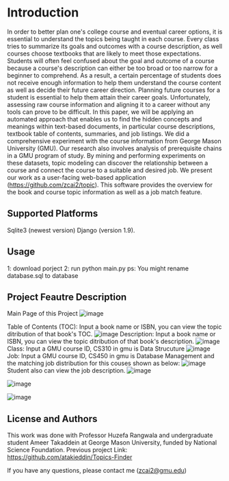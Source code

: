 # Introduction
In order to better plan one's college course and eventual career options, it is essential to understand the topics being taught in each course. Every class tries to summarize its goals and outcomes with a course description, as well courses choose textbooks that are likely to meet those expectations. Students will often feel confused about the goal and outcome of a course because a course's description can either be too broad or too narrow for a beginner to comprehend. As a result, a certain percentage of students does not receive enough information to help them understand the course content as well as decide their future career direction. Planning future courses for a student is essential to help them attain their career goals. Unfortunately, assessing raw course information and aligning it to a career without any tools can prove to be difficult. In this paper, we will be applying an automated approach that enables us to find the hidden concepts and meanings within text-based documents, in particular course descriptions, textbook table of contents, summaries, and job listings. We did a comprehensive experiment with the course information from George Mason University (GMU). Our research also involves analysis of prerequisite chains in a GMU program of study. By mining and performing experiments on these datasets, topic modeling can discover the relationship between a course and connect the course to a suitable and desired job. We present our work as a user-facing web-based application (https://github.com/zcai2/topic). This software provides the overview for the book and course topic information as well as a job match feature.

## Supported Platforms

Sqlite3 (newest version)
Django (version 1.9).

## Usage
1: download porject
2: run python main.py
ps:
You might rename database.sql to database

## Project Feautre Description
Main Page of this Project
![image](https://user-images.githubusercontent.com/25554549/48011057-d5cb2780-e159-11e8-9012-2bc5d4365b4d.png)

Table of Contents (TOC): Input a book name or ISBN, you can view the topic ditribution of that book's TOC.
![image](https://user-images.githubusercontent.com/25554549/48011181-19be2c80-e15a-11e8-9ab2-4e194cc5c088.png)
Description: Input a book name or ISBN, you can view the topic ditribution of that book's description.
![image](https://user-images.githubusercontent.com/25554549/48011218-2b9fcf80-e15a-11e8-8e58-aa69fe3cdfce.png)
Class: Input a GMU course ID, CS310 in gmu is Data Strucuture
![image](https://user-images.githubusercontent.com/25554549/48011239-36f2fb00-e15a-11e8-9e78-c15a41e1d9ed.png)
Job: Input a GMU course ID, CS450 in gmu is Database Management and the matching job distribution for this couses shown as below:
![image](https://user-images.githubusercontent.com/25554549/48011311-60ac2200-e15a-11e8-9f26-2e3c0e16e09e.png)
Student also can view the job description.
![image](https://user-images.githubusercontent.com/25554549/48011271-4a9e6180-e15a-11e8-844f-2989e5a226be.png)

![image](https://user-images.githubusercontent.com/25554549/48136664-2f0e9480-e2db-11e8-92a1-5948e6890cd8.png)

![image](https://user-images.githubusercontent.com/25554549/48136720-55cccb00-e2db-11e8-8241-1170c2b40ac4.png)





## License and Authors

This work was done with Professor Huzefa Rangwala and undergraduate student Ameer Takaddein at George Mason University, funded by National Science Foundation.
Previous project Link:
https://github.com/atakieddin/Topics-Finder

If you have any questions, please contact me (zcai2@gmu.edu)

